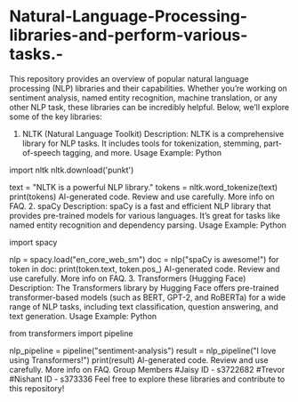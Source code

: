 # Natural-Language-Processing-libraries-and-perform-various-tasks.-
This repository provides an overview of popular natural language processing (NLP) libraries and their capabilities. Whether you’re working on sentiment analysis, named entity recognition, machine translation, or any other NLP task, these libraries can be incredibly helpful. Below, we’ll explore some of the key libraries:

1. NLTK (Natural Language Toolkit)
Description: NLTK is a comprehensive library for NLP tasks. It includes tools for tokenization, stemming, part-of-speech tagging, and more.
Usage Example:
Python

import nltk
nltk.download('punkt')

text = "NLTK is a powerful NLP library."
tokens = nltk.word_tokenize(text)
print(tokens)
AI-generated code. Review and use carefully. More info on FAQ.
2. spaCy
Description: spaCy is a fast and efficient NLP library that provides pre-trained models for various languages. It’s great for tasks like named entity recognition and dependency parsing.
Usage Example:
Python

import spacy

nlp = spacy.load("en_core_web_sm")
doc = nlp("spaCy is awesome!")
for token in doc:
    print(token.text, token.pos_)
AI-generated code. Review and use carefully. More info on FAQ.
3. Transformers (Hugging Face)
Description: The Transformers library by Hugging Face offers pre-trained transformer-based models (such as BERT, GPT-2, and RoBERTa) for a wide range of NLP tasks, including text classification, question answering, and text generation.
Usage Example:
Python

from transformers import pipeline

nlp_pipeline = pipeline("sentiment-analysis")
result = nlp_pipeline("I love using Transformers!")
print(result)
AI-generated code. Review and use carefully. More info on FAQ.
Group Members
#Jaisy ID - s3722682
#Trevor
#Nishant ID - s373336
Feel free to explore these libraries and contribute to this repository!
